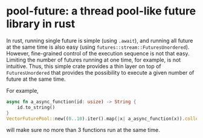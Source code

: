 # pool-future: a thread pool-like future library in rust

In rust, running single future is simple (using `.await`), and running all future at the same time is also easy (using `futures::stream::FuturesUnordered`). However, fine-grained control of the execution sequence is not that easy. Limiting the number of futures running at one time, for example, is not intuitive. Thus, this simple crate provides a thin layer on top of `FuturesUnordered` that provides the possibility to execute a given number of future at the same time.

For example,
```rust
async fn a_async_function(id: usize) -> String {
    id.to_string()
}
VectorFuturePool::new((0..10).iter().map(|x| a_async_function(x)).collect::<Vec<_>>(), 3).execute_till_complete();
```
will make sure no more than 3 functions run at the same time.
